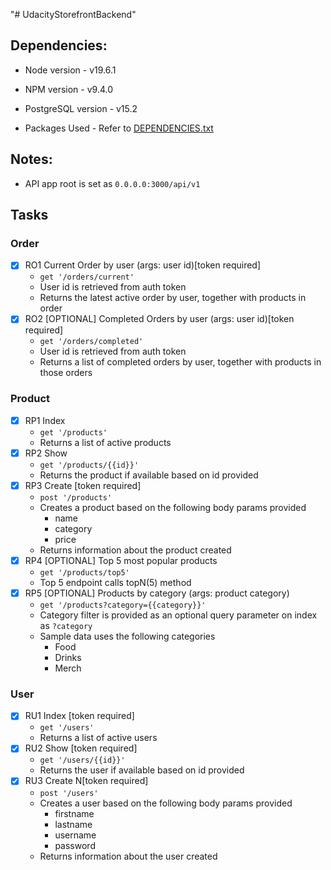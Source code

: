 "# UdacityStorefrontBackend" 

## Dependencies:
- Node version - v19.6.1
- NPM version - v9.4.0
- PostgreSQL version - v15.2

- Packages Used - Refer to [DEPENDENCIES.txt](./DEPENDENCIES.txt)

## Notes:

- API app root is set as `0.0.0.0:3000/api/v1`

## Tasks

### Order
- [x] RO1 Current Order by user (args: user id)[token required]
	- `get '/orders/current'`
	- User id is retrieved from auth token
	- Returns the latest active order by user, together with products in order
- [x] RO2 [OPTIONAL] Completed Orders by user (args: user id)[token required]
	- `get '/orders/completed'`
	- User id is retrieved from auth token
	- Returns a list of completed orders by user, together with products in those orders

### Product
- [x] RP1 Index
	- `get '/products'`
	- Returns a list of active products
- [x] RP2 Show
	- `get '/products/{{id}}'`
	- Returns the product if available based on id provided
- [x] RP3 Create [token required]
	- `post '/products'`
	- Creates a product based on the following body params provided
		- name
		- category
		- price
	- Returns information about the product created
- [x] RP4 [OPTIONAL] Top 5 most popular products
	- `get '/products/top5'`
	- Top 5 endpoint calls topN(5) method
- [x] RP5 [OPTIONAL] Products by category (args: product category)
	- `get '/products?category={{category}}'`
	- Category filter is provided as an optional query parameter on index as `?category`
	- Sample data uses the following categories
		- Food
		- Drinks
		- Merch

### User
- [x] RU1 Index [token required]
	- `get '/users'`
	- Returns a list of active users
- [x] RU2 Show [token required]
	- `get '/users/{{id}}'`
	- Returns the user if available based on id provided
- [x] RU3 Create N[token required]
	- `post '/users'`
	- Creates a user based on the following body params provided
		- firstname
		- lastname
		- username
		- password
	- Returns information about the user created
